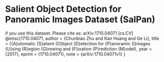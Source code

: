 # Salient Object Detection for Panoramic Images Dataset (SalPan)
if you use this dataset.
Please cite as:
arXiv:1710.04071 [cs.CV]
  @misc{1710.04071,
  author = {Chunbiao Zhu and Kan Huang and Ge Li},
  title = {{A}utomatic {S}alient {O}bject {D}etection for {P}anoramic {I}mages {U}sing {R}egion {G}rowing and {F}ixation {P}rediction {M}odel},
  year = {2017},
  eprint = {1710.04071},
  note = {arXiv:1710.04071v1}
}
